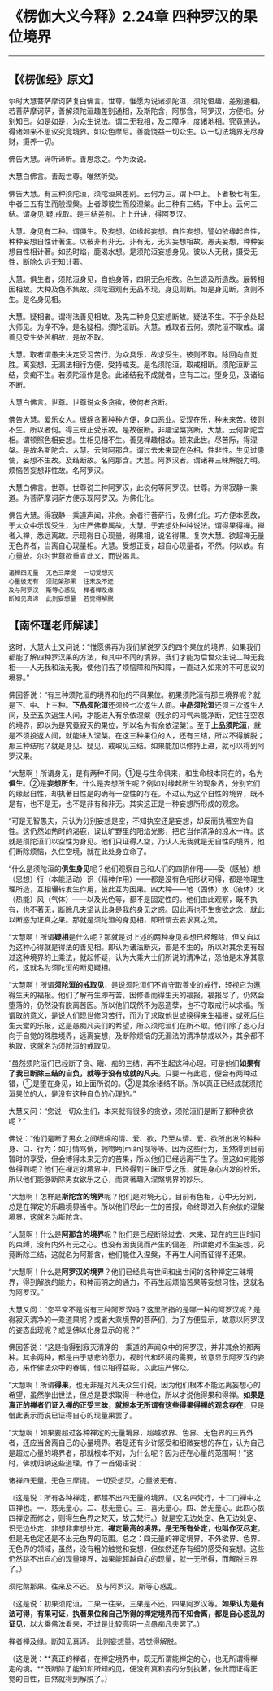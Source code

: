 # 《楞伽大义今释》2.24章 四种罗汉的果位境界

------

## 【《楞伽经》原文】

尔时大慧菩萨摩诃萨复白佛言。世尊。惟愿为说诸须陀洹，须陀恒趣，差别通相。若菩萨摩诃萨，善解须陀洹趣差别通相，及斯陀含，阿那含，阿罗汉，方便相。分别知已。如是如是，为众生说法。谓二无我相，及二障净，度诸地相。究竟通达，得诸如来不思议究竟境界。如众色摩尼。善能饶益一切众生。以一切法境界无尽身财，摄养一切。

佛告大慧。谛听谛听。善思念之。今为汝说。

大慧白佛言。善哉世尊。唯然听受。

佛告大慧。有三种须陀洹，须陀洹果差别。云何为三。谓下中上。下者极七有生。中者三五有生而般涅槃。上者即彼生而般涅槃。此三种有三结，下中上。云何三结。谓身见.疑.戒取。是三结差别。上上升进，得阿罗汉。

大慧。身见有二种。谓俱生。及妄想。如缘起妄想。自性妄想。譬如依缘起自性，种种妄想自性计著生。以彼非有非无，非有无，无实妄想相故。愚夫妄想，种种妄想自性相计著。如热时焰，鹿渴水想。是须陀洹妄想身见。彼以人无我，摄受无性，断除久远无知计著。

大慧。俱生者，须陀洹身见，自他身等，四阴无色相故。色生造及所造故。展转相因相故。大种及色不集故。须陀洹观有无品不现，身见则断。如是身见断，贪则不生。是名身见相。

大慧。疑相者。谓得法善见相故。及先二种身见妄想断故。疑法不生。不于余处起大师见。为净不净。是名疑相。须陀洹断。大慧。戒取者云何。须陀洹不取戒。谓善见受生处苦相故，是故不取。

大慧。取者谓愚夫决定受习苦行，为众具乐，故求受生。彼则不取。除回向自觉胜。离妄想，无漏法相行方便，受持戒支。是名须陀洹，取戒相断。须陀洹断三结，贪痴不生。若须陀洹作是念。此诸结我不成就者，应有二过。堕身见，及诸结不断。

大慧白佛言。世尊。世尊说众多贪欲，彼何者贪断。

佛告大慧。爱乐女人。缠绵贪著种种方便，身口恶业。受现在乐，种未来苦。彼则不生。所以者何。得三昧正受乐故。是故彼断。非趣涅槃贪断。大慧。云何斯陀含相。谓顿照色相妄想。生相见相不生。善见禅趣相故。顿来此世。尽苦际，得涅槃。是故名斯陀含。大慧。云何阿那含。谓过去未来现在色相，性非性。生见过患使，妄想不生故。及结断故。名阿那含。大慧。阿罗汉者。谓诸禅三昧解脱力明。烦恼苦妄想非性故。名阿罗汉。

大慧白佛言。世尊。世尊说三种阿罗汉，此说何等阿罗汉。世尊。为得寂静一乘道。为菩萨摩诃萨方便示现阿罗汉。为佛化化。

佛告大慧。得寂静一乘道声闻，非余。余者行菩萨行，及佛化化。巧方便本愿故，于大众中示现受生，为庄严佛眷属故。大慧。于妄想处种种说法。谓得果得禅。禅者入禅，悉远离故。示现得自心现量，得果相，说名得果。复次大慧。欲超禅无量无色界者，当离自心现量相。大慧。受想正受，超自心现量者，不然。何以故。有心量故。尔时世尊欲重宣此义，而说偈言。

```
诸禅四无量  无色三摩提  一切受想灭
心量彼无有  须陀槃那果  往来及不还
及与阿罗汉  斯等心惑乱  禅者禅及缘
断知见真谛  此则妄想量  若觉得解脱
```



## 【南怀瑾老师解读】

这时，大慧大士又问说：“惟愿佛再为我们解说罗汉的四个果位的境界，如果我们都能了解四种罗汉果的方法，和其中不同的境界，我们才能为后世众生说二种无我相——人无我和法无我，使他们去了烦恼障和所知障，一直进入如来的不可思议的境界。”

佛回答说：“有三种须陀洹的境界和他的不同果位。初果须陀洹有那三境界呢？就是下、中、上三种。**下品须陀洹**还须经七次返生人间。**中品须陀洹**还须三次返生人间，及至五次返生人间，才能进入有余依涅槃（残余的习气未能净断，定住在空忍的境界，即以为是究竟寂灭的果位，所以名为有余依涅槃）。至于**上品须陀洹**，就是不须投返人间，就能进入涅槃。在这三种果位的人，还有三结，所以不得解脱；那三种结呢？就是身见、疑见、戒取见三结。如果能加以修持上进，就可以得到阿罗汉果。

“大慧啊！所谓身见，是有两种不同。①是与生命俱来，和生命根本同在的，名为**俱生**。②是**妄想所生**。什么是妄想所生呢？例如对缘起所生的现象界，分别它们的缘起自性，却执著自性是的确有一空性的存在。不过认为这个自性的境界，既不是有，也不是无，也不是非有和非无。其实这正是一种妄想所形成的观念。

“可是无智愚夫，只认为分别妄想是空，不知执空还是妄想，却反而执著空为自性。这仍然如热时的渴鹿，误认旷野里的阳焰光影，把它当作清净的凉水一样。这就是须陀洹们以空性为身见。他们只证得人空，乃认人无我就是无自性的境界，他们断除烦恼，久住空境，就在此处身立命了。

“什么是须陀洹的**俱生身见**呢？他们观察自己和人们的四阴作用——受（感触）想（思想）行（本能活动）识（精神作用）——都是没有色相形状可得，都是物理生理所造，互相辗转发生作用，彼此互为因果。四大种——地（固体）水（液体）火（热能）风（气体）——以及光色等，都不是固定性的。他们由此观察，既不执有，也不著无，断除凡夫坚认此身是我的身见之惑。因此再也不生贪欲之念，就此以断惑为证真之果。那就是须陀洹的身见相，即所谓去妄求真之流。

“大慧啊！所谓**疑相**是什么呢？那就是对上述的两种身见妄想已经解除，但又自以为这种心得就是得法的善见相。即认为诸法断灭，都是不生的，所以对其余更有超过这种境界的上乘法，就起怀疑，认为大乘大士们所说的清净法，恐怕是未净其意的，这就名为须陀洹的断见疑相。

“大慧啊！所谓**须陀洹的戒取见**，是说须陀洹们不肯守取善业的戒行，轻视它为邀得生天的福报。他们了解有生即有苦，因修善而得生天的福报，福报尽了，仍然会堕落的，仍然没有脱离苦因。所以他们既然不为恶造孽，也不守取戒行以求福。所谓取的意义，是说人们现世修习苦行，而为了求取他世或换得来生福报，或死后往生天堂的乐报，这是愚痴凡夫们的希望，所以须陀洹们在所不取。他们除了返心归向于自觉的殊胜境界，远离妄想，及断除烦恼的无漏法的清净禁戒以外，其余都不执取，这就名为须陀洹的戒取见。

“虽然须陀洹们已经断了贪、瞋、痴的三结，再不生起这种心理。可是他们**如果有了我已断除三结的自负，就等于没有成就的凡夫**。只要一有此意，便会有两种过错，①是堕在身见，如上面所说的。②是其余诸结不断。所以真正已经成就须陀洹果位的人，是没有这种自负的心理的。”

大慧又问：“您说一切众生们，本来就有很多的贪欲，须陀洹们是断了那种贪欲呢？”

佛说：“他们是断了男女之间缠绵的情、爱、欲，乃至从情、爱、欲所出发的种种身、口、行为：如打情骂俏，拥吻眄[miǎn]视等等。因为这些行为，虽然得到目前暂时的享受，但会博得未来无穷的苦果，所以他们已经远离不生了。但这如何能够做得到呢？他们在禅定的境界中，已经得到三昧正受之乐，就是身心内发的妙乐，所以他们能够断除男女欲乐之心，而贪著趣入涅槃境界的妙乐。

“大慧啊！怎样是**斯陀含的境界**呢？他们是对境无心，目前有色相，心中无分别，总是在禅定的乐趣境界当中。所以他们尽此一生的苦报，命终即进入有余依的涅槃境界，这就名为斯陀含。

“大慧啊！什么是**阿那含的境界**呢？他们是已经断除过去、未来、现在的三世时间的束缚，没有内外有无之心。也没有因我见而产生的偏差，所谓绝对不生妄想，究竟断除三结，这就名为阿那含，他们能住入涅槃，不再生人间而征得不还果。

“大慧啊！什么是**阿罗汉的境界**？他们已经具有世间和出世间的各种禅定三昧境界，得到解脱的能力，和神而明之的通力，不再生起烦恼苦果等妄想习性，这就名为阿罗汉。”

大慧又问：“您平常不是说有三种阿罗汉吗？这里所指的是哪一种的阿罗汉呢？是得寂灭清净的一乘道果呢？或者大乘境界的菩萨们，为了方便显示，故意以阿罗汉的姿态出现呢？或是佛以化身显示的呢？”

佛回答说：“这是指得到寂灭清净的一乘道的声闻众中的阿罗汉，并非其余的那两种。其余两种，都是由于慈悲的愿力，视时代和环境的需要，故意显示阿罗汉的姿态，来作佛法众中的眷属，借以相得益彰，以此庄严佛众。

“大慧啊！所谓**得果**，也无非是对凡夫众生们说，因为他们根本不能远离妄想心的希望，虽然学出世法，但总是要求取得一种地位，所以才说他得果和得禅。**如果是真正的禅者们证入禅的正受三昧，就根本无所谓有这些得果得禅的观念存在**，只是借此表示而说已证得自心的现量果罢了。

“大慧啊！如果要超过各种禅定的无量境界，超越欲界、色界、无色界的三界外者，还应当舍离自己的心量境界。若是还有少许感受和细微妄想的存在，认为自己是超过心量的境界者，那就根本不对，为什么呢？因为还在心量的范围啊！”这时，佛就归纳这些道理，作了一首偈语说：

诸禅四无量。无色三摩提。 一切受想灭。心量彼无有。

（这是说：所有各种禅定，都超不出四无量的境界。（又名四梵行，十二门禅中之四禅也。一、慈无量心。二、悲无量心。三、喜无量心。四、舍无量心。此四心依四禅定而修之，则得生色界之梵天，故云梵行。）就是空无边处定、色无边处定、识无边处定、非想非非想处定。**禅定最高的境界，是无所有处定，也叫作灭尽定**。但是无色定还是不出无色界的范围。总之：四无量的禅定境界，不外欲界、色界、无色界的领域，虽然，没有粗的触觉和妄想，但依然还存有细的感受和妄想。这些仍然跳不出自心的现量境界，如果能超越自心的现量，就一无所得，而解脱三界了。）

须陀槃那果。往来及不还。 及与阿罗汉。斯等心惑乱。

（这是说：初果须陀洹，二果一往来，三果是不还，四果阿罗汉等。**如果认为是有法可得，有果可证，执著果位和自己所得的禅定境界而不知舍离，都是自心惑乱的证见**，以大乘佛法看来，不过是比较高明一点愚痴凡夫罢了。）

禅者禅及缘。断知见真谛。 此则妄想量。若觉得解脱。

（这是说：**真正的禅者，在禅定境界中，既无所谓能禅定的心，也无所谓得禅定的境。**既断除了能知和所知的见，便没有真和妄的分别执著，依此而证得正觉的自性，自然就得到解脱了。）

